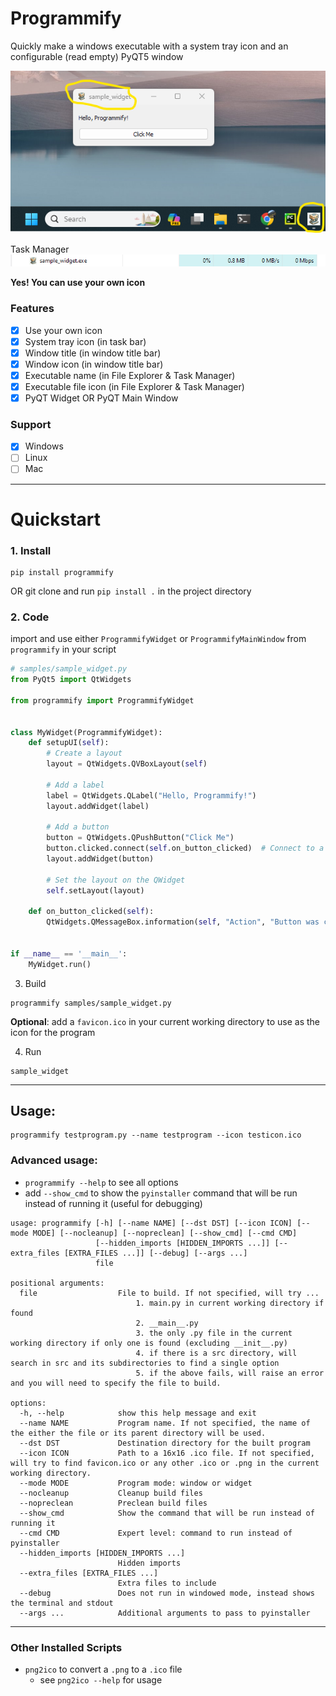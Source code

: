 # Programmify
Quickly make a windows executable with a system tray icon and an configurable (read empty) PyQT5 window

![Sample Widget](https://raw.githubusercontent.com/modularizer/programmify/master/resources/full.png)

Task Manager
![Task Manager](https://raw.githubusercontent.com/modularizer/programmify/master/resources/task_manager.png)

**Yes! You can use your own icon**

### Features
* [x] Use your own icon
* [x] System tray icon (in task bar)
* [x] Window title (in window title bar)
* [x] Window icon (in window title bar)
* [x] Executable name (in File Explorer & Task Manager)
* [x] Executable file icon (in File Explorer & Task Manager)
* [x] PyQT Widget OR PyQT Main Window

### Support
* [x] Windows
* [ ] Linux
* [ ] Mac

<hr/> 

# Quickstart
### 1. Install
```commandline
pip install programmify
```
OR git clone and run `pip install .` in the project directory

### 2. Code
import and use either `ProgrammifyWidget` or `ProgrammifyMainWindow` from `programmify` in your script
```python
# samples/sample_widget.py
from PyQt5 import QtWidgets

from programmify import ProgrammifyWidget


class MyWidget(ProgrammifyWidget):
    def setupUI(self):
        # Create a layout
        layout = QtWidgets.QVBoxLayout(self)

        # Add a label
        label = QtWidgets.QLabel("Hello, Programmify!")
        layout.addWidget(label)

        # Add a button
        button = QtWidgets.QPushButton("Click Me")
        button.clicked.connect(self.on_button_clicked)  # Connect to a method to handle the click event
        layout.addWidget(button)

        # Set the layout on the QWidget
        self.setLayout(layout)

    def on_button_clicked(self):
        QtWidgets.QMessageBox.information(self, "Action", "Button was clicked!")


if __name__ == '__main__':
    MyWidget.run()
```

3. Build
```commandline
programmify samples/sample_widget.py
```
**Optional**: add a `favicon.ico` in your current working directory to use as the icon for the program

4. Run
```commandline
sample_widget
```

<hr/> 

## Usage:
```commandline
programmify testprogram.py --name testprogram --icon testicon.ico
```

### Advanced usage:
* `programmify --help` to see all options
* add `--show_cmd` to show the `pyinstaller` command that will be run instead of running it (useful for debugging)

```commandline
usage: programmify [-h] [--name NAME] [--dst DST] [--icon ICON] [--mode MODE] [--nocleanup] [--nopreclean] [--show_cmd] [--cmd CMD]
                   [--hidden_imports [HIDDEN_IMPORTS ...]] [--extra_files [EXTRA_FILES ...]] [--debug] [--args ...]
                   file

positional arguments:
  file                  File to build. If not specified, will try ... 
                            1. main.py in current working directory if found 
                            2. __main__.py 
                            3. the only .py file in the current working directory if only one is found (excluding __init__.py) 
                            4. if there is a src directory, will search in src and its subdirectories to find a single option 
                            5. if the above fails, will raise an error and you will need to specify the file to build.

options:
  -h, --help            show this help message and exit
  --name NAME           Program name. If not specified, the name of the either the file or its parent directory will be used.
  --dst DST             Destination directory for the built program
  --icon ICON           Path to a 16x16 .ico file. If not specified, will try to find favicon.ico or any other .ico or .png in the current working directory.      
  --mode MODE           Program mode: window or widget
  --nocleanup           Cleanup build files
  --nopreclean          Preclean build files
  --show_cmd            Show the command that will be run instead of running it
  --cmd CMD             Expert level: command to run instead of pyinstaller
  --hidden_imports [HIDDEN_IMPORTS ...]
                        Hidden imports
  --extra_files [EXTRA_FILES ...]
                        Extra files to include
  --debug               Does not run in windowed mode, instead shows the terminal and stdout
  --args ...            Additional arguments to pass to pyinstaller
```

<hr/>

### Other Installed Scripts
* `png2ico` to convert a `.png` to a `.ico` file
  * see `png2ico --help` for usage
